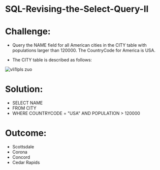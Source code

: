 # SQL-Revising-the-Select-Query-II

# Challenge:
- Query the NAME field for all American cities in the CITY table with populations larger than 120000. The CountryCode for America is USA.

- The CITY table is described as follows:

![vli1lpls zuo](https://github.com/MarcvWaes/practice-SQL---1/assets/120553175/240d70cc-0219-438f-9769-4aba84526991)

# Solution:
- SELECT NAME
- FROM CITY
- WHERE COUNTRYCODE = "USA" AND POPULATION > 120000

# Outcome:
- Scottsdale 
- Corona 
- Concord 
- Cedar Rapids 
